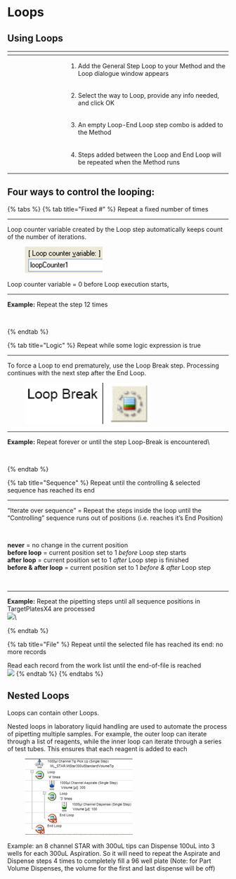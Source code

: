 # Loops

## Using Loops

<table data-header-hidden><thead><tr><th width="234"></th><th width="640"></th></tr></thead><tbody><tr><td><br><img src="blob:https://app.gitbook.com/bee01f9f-17dd-4567-bd04-3b5bb1d7447a" alt=""></td><td><ol><li>Add the General Step Loop to your Method and the Loop dialogue window appears</li></ol></td></tr><tr><td><br><img src="blob:https://app.gitbook.com/eeac64f4-7422-474f-9018-b9ad8ea6d7f3" alt=""></td><td><ol start="2"><li>Select the way to Loop, provide any info needed, and click OK</li></ol></td></tr><tr><td><br><img src="blob:https://app.gitbook.com/45c4c288-912b-473e-a97e-32b17171d9b9" alt=""></td><td><ol start="3"><li>An empty Loop-End Loop step combo is added to the Method</li></ol></td></tr><tr><td><br><img src="blob:https://app.gitbook.com/dfa1014d-9a3e-4b41-92e1-d73276f3d7bb" alt=""><br></td><td><ol start="4"><li>Steps added between the Loop and End Loop will be repeated when the Method runs</li></ol></td></tr></tbody></table>





## Four ways to control the looping:

{% tabs %}
{% tab title="Fixed #" %}
Repeat a fixed number of times

***

Loop counter variable created by the Loop step automatically keeps count of the number of iterations.

<figure><img src="../../../.gitbook/assets/image (88) (1) (1).png" alt="" width="177"><figcaption></figcaption></figure>

Loop counter variable = 0 before Loop execution starts,

***

**Example:** Repeat the step 12 times

<figure><img src="blob:https://app.gitbook.com/2b9789cb-3171-4343-b945-6be58dc5ee93" alt=""><figcaption></figcaption></figure>
{% endtab %}

{% tab title="Logic" %}
Repeat while some logic expression is true

***

To force a Loop to end prematurely, use the Loop Break step. Processing continues with the next step after the End Loop.

<figure><img src="../../../.gitbook/assets/image (89) (1) (1).png" alt=""><figcaption></figcaption></figure>

***

**Example:** Repeat forever or until the step Loop-Break is encountered\


<figure><img src="blob:https://app.gitbook.com/11f3922c-6e6d-419c-a670-133c3e0885d9" alt=""><figcaption></figcaption></figure>
{% endtab %}

{% tab title="Sequence" %}
Repeat until the controlling & selected sequence has reached its end

***

“Iterate over sequence” =  Repeat the steps inside the loop until the “Controlling” sequence runs out of positions (i.e. reaches it’s End Position)

<figure><img src="blob:https://app.gitbook.com/82592997-0c8a-45d3-8cda-b5f6a70dbdad" alt=""><figcaption></figcaption></figure>

**never** = no change in the current position \
**before loop** = current position set to 1 _before_ Loop step starts\
**after loop** = current position set to 1 _after_ Loop step is finished\
**before & after loop** = current position set to 1 _before & after_ Loop step

<figure><img src="blob:https://app.gitbook.com/fe9368da-a653-44a7-802e-514b93d4c9c6" alt=""><figcaption></figcaption></figure>

***

**Example:** Repeat the pipetting steps until all sequence positions in TargetPlatesX4 are processed\
![](blob:https://app.gitbook.com/8bed9c2a-a37b-4ddc-a4ba-0fe1983f30b0)\

{% endtab %}

{% tab title="File" %}
Repeat until the selected file has reached its end: no more records

&#x20;Read each record from the work list until the end-of-file is reached\
![](blob:https://app.gitbook.com/42267f91-8cac-4cc4-94d3-6f8c1eb17003)
{% endtab %}
{% endtabs %}



## Nested Loops

Loops can contain other Loops.

Nested loops in laboratory liquid handling are used to automate the process of pipetting multiple samples. For example, the outer loop can iterate through a list of reagents, while the inner loop can iterate through a series of test tubes. This ensures that each reagent is added to each

<figure><img src="../../../.gitbook/assets/image (92) (1) (1).png" alt="" width="245"><figcaption></figcaption></figure>

Example: an 8 channel STAR with 300uL tips can Dispense 100uL into 3 wells for each 300uL Aspiration. So it will need to repeat the Aspirate and Dispense steps 4 times to completely fill a 96 well plate (Note: for Part Volume Dispenses, the volume for the first and last dispense will be off)

&#x20;

&#x20;

&#x20;
